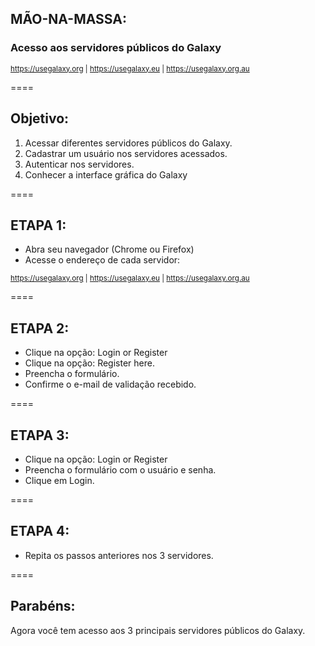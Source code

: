 ## MÃO-NA-MASSA:

### Acesso aos servidores públicos do Galaxy

<small>https://usegalaxy.org | https://usegalaxy.eu | https://usegalaxy.org.au</small>

====

## Objetivo:

1. Acessar diferentes servidores públicos do Galaxy. 
2. Cadastrar um usuário nos servidores acessados. 
3. Autenticar nos servidores. 
4. Conhecer a interface gráfica do Galaxy

====

## ETAPA 1:

- Abra seu navegador (Chrome ou Firefox)
- Acesse o endereço de cada servidor:

<small>https://usegalaxy.org | https://usegalaxy.eu | https://usegalaxy.org.au</small>

====

## ETAPA 2:

- Clique na opção: Login or Register
- Clique na opção: Register here.
- Preencha o formulário.
- Confirme o e-mail de validação recebido.

====

## ETAPA 3:

- Clique na opção: Login or Register
- Preencha o formulário com o usuário e senha.
- Clique em Login.

====

## ETAPA 4:

- Repita os passos anteriores nos 3 servidores.

====

## Parabéns:

Agora você tem acesso aos 3 principais servidores públicos do Galaxy.
